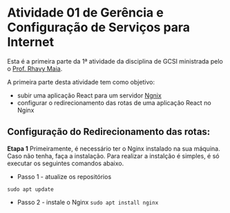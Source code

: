 # Atividade 01 de Gerência e Configuração de Serviços para Internet
Esta é a primeira parte da  1ª atividade da disciplina de GCSI ministrada pelo o [Prof. Rhavy Maia](https://github.com/rhavymaia).

A primeira parte desta atividade tem como objetivo:
- subir uma aplicação React para um servidor [Ngnix](https://nginx.org/)
- configurar o redirecionamento das rotas de uma aplicação React no Nginx

## Configuração do Redirecionamento das rotas:
**Etapa 1**
Primeiramente, é necessário ter o Nginx instalado na sua máquina. Caso não tenha, faça a instalação. Para realizar a instalção é simples, é só executar os seguintes comandos abaixo.
- Passo 1 - atualize os repositórios
```
sudo apt update
```
- Passo 2 - instale o Nginx
`sudo apt install nginx`
